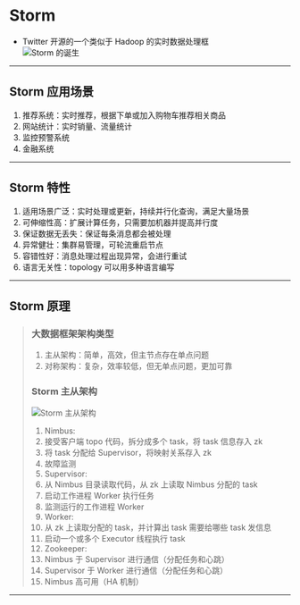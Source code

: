 # Storm
- Twitter 开源的一个类似于 Hadoop 的实时数据处理框  
![Storm 的诞生](http://img2.mukewang.com/60c249b6000126d205000310.jpg)
---
## Storm 应用场景
1. 推荐系统：实时推荐，根据下单或加入购物车推荐相关商品
2. 网站统计：实时销量、流量统计
3. 监控预警系统
4. 金融系统
---
## Storm 特性
1. 适用场景广泛：实时处理或更新，持续并行化查询，满足大量场景
2. 可伸缩性高：扩展计算任务，只需要加机器并提高并行度
3. 保证数据无丢失：保证每条消息都会被处理
4. 异常健壮：集群易管理，可轮流重启节点
5. 容错性好：消息处理过程出现异常，会进行重试
6. 语言无关性：topology 可以用多种语言编写
---
## Storm 原理
>### 大数据框架架构类型
>1. 主从架构：简单，高效，但主节点存在单点问题
>2. 对称架构：复杂，效率较低，但无单点问题，更加可靠
>### Storm 主从架构
>![Storm 主从架构](http://img.mukewang.com/60c24bb50001447a05000303.jpg)
>1. Nimbus: 
>   1. 接受客户端 topo 代码，拆分成多个 task，将 task 信息存入 zk
>   2. 将 task 分配给 Supervisor，将映射关系存入 zk
>   3. 故障监测
>2. Supervisor:
>   1. 从 Nimbus 目录读取代码，从 zk 上读取 Nimbus 分配的 task
>   2. 启动工作进程 Worker 执行任务
>   3. 监测运行的工作进程 Worker
>3. Worker:
>   1. 从 zk 上读取分配的 task，并计算出 task 需要给哪些 task 发信息
>   2. 启动一个或多个 Executor 线程执行 task
>4. Zookeeper:
>   1. Nimbus 于 Supervisor 进行通信（分配任务和心跳）
>   2. Supervisor 于 Worker 进行通信（分配任务和心跳）
>   3. Nimbus 高可用（HA 机制）
---